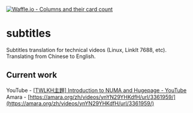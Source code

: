 [![Waffle.io - Columns and their card count](https://badge.waffle.io/vi9076/subtitles.png?columns=all)](https://waffle.io/vi9076/subtitles?utm_source=badge)
# subtitles
Subtitles translation for technical videos (Linux, LinkIt 7688, etc). Translating from Chinese to English.

## Current work
YouTube - [[TWLKH主題] Introduction to NUMA and Hugepage - YouTube](https://www.youtube.com/watch?v=eTxx68jEDXU)
Amara - [https://amara.org/zh/videos/ynYN29YHKdfH/url/3361959/](https://amara.org/zh/videos/ynYN29YHKdfH/url/3361959/)

